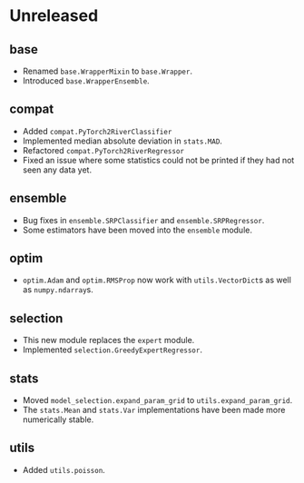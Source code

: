 # Unreleased

## base

- Renamed `base.WrapperMixin` to `base.Wrapper`.
- Introduced `base.WrapperEnsemble`.

## compat

- Added `compat.PyTorch2RiverClassifier`
- Implemented median absolute deviation in `stats.MAD`.
- Refactored `compat.PyTorch2RiverRegressor`
- Fixed an issue where some statistics could not be printed if they had not seen any data yet.

## ensemble

- Bug fixes in `ensemble.SRPClassifier` and `ensemble.SRPRegressor`.
- Some estimators have been moved into the `ensemble` module.

## optim

- `optim.Adam` and `optim.RMSProp` now work with `utils.VectorDict`s as well as `numpy.ndarray`s.

## selection

- This new module replaces the `expert` module.
- Implemented `selection.GreedyExpertRegressor`.

## stats

- Moved `model_selection.expand_param_grid` to `utils.expand_param_grid`.
- The `stats.Mean` and `stats.Var` implementations have been made more numerically stable.

## utils

- Added `utils.poisson`.
